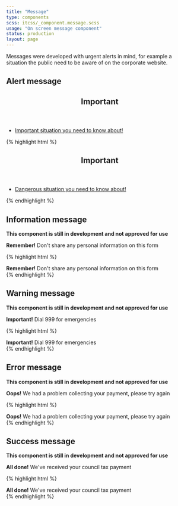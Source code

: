 ```yaml
---
title: "Message"
type: components
scss: itcss/_component.message.scss
usage: "On screen message component"
status: production
layout: page
---
```


Messages were developed with urgent alerts in mind, for example a situation the public need to be aware of on the corporate website.

## Alert message

<div class="example">
<section class="message message--alert">
    <header>
	    <h1>Important</h1>
    </header>
    <nav class="nav message__nav">
        <ul>
    	    <li>
                <a class="message__link" href="/" role="alert">
                    Important situation you need to know about!
        	    </a>
            </li>
	    </ul>
    </nav>
</section>
</div>

{% highlight html %}
<section class="message message--alert">
    <header>
        <h1>Important</h1>
    </header>
    <nav class="nav message__nav">
        <ul>
            <li>
                <a class="message__link" href="/" role="alert">
                    Dangerous situation you need to know about!
                </a>
            </li>
        </ul>
    </nav>
</section>
{% endhighlight %}


## Information message

**This component is still in development and not approved for use**

<div class="example">
    <div class="message message--info">
        <strong>Remember!</strong> Don't share any personal information on this form
    </div>
</div>

{% highlight html %}
<div class="message message--info">
    <strong>Remember!</strong> Don't share any personal information on this form
</div>
{% endhighlight %}


## Warning message

**This component is still in development and not approved for use**

<div class="example">
    <div class="message message--warn">
        <strong>Important!</strong> Dial 999 for emergencies
    </div>
</div>

{% highlight html %}
<div class="message message--warn">
    <strong>Important!</strong> Dial 999 for emergencies
</div>
{% endhighlight %}

## Error message

**This component is still in development and not approved for use**

<div class="example">
    <div class="message message--error">
        <strong>Oops!</strong> We had a problem collecting your payment, please try again
    </div>
</div>

{% highlight html %}
<div class="message message--error">
    <strong>Oops!</strong> We had a problem collecting your payment, please try again
</div>
{% endhighlight %}

## Success message

**This component is still in development and not approved for use**

<div class="example">
    <div class="message message--success">
        <strong>All done!</strong> We've received your council tax payment
    </div>
</div>

{% highlight html %}
<div class="message message--success">
    <strong>All done!</strong> We've received your council tax payment
</div>
{% endhighlight %}